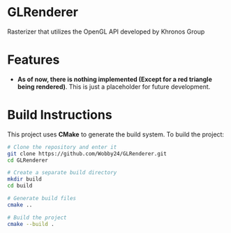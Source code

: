 # GLRenderer
Rasterizer that utilizes the OpenGL API developed by Khronos Group

# Features
- **As of now, there is nothing implemented (Except for a red triangle being rendered)**. This is just a placeholder for future development.

# Build Instructions

This project uses **CMake** to generate the build system. To build the project:

```bash
# Clone the repository and enter it
git clone https://github.com/Wobby24/GLRenderer.git
cd GLRenderer

# Create a separate build directory
mkdir build
cd build

# Generate build files
cmake ..

# Build the project
cmake --build .
